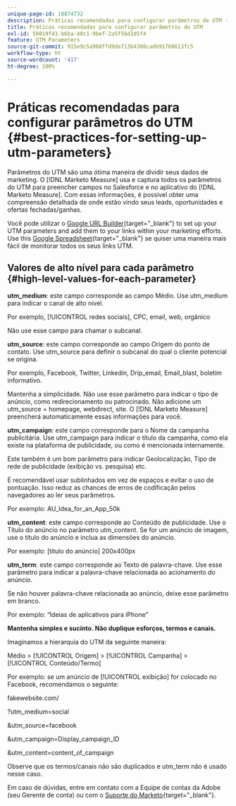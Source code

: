 ```yaml
---
unique-page-id: 18874732
description: Práticas recomendadas para configurar parâmetros de UTM -  [!DNL Marketo Measure]
title: Práticas recomendadas para configurar parâmetros do UTM
exl-id: 56019f41-b6ba-48c1-9bef-2a5f56d2d5f4
feature: UTM Parameters
source-git-commit: 915e9c5a968ffd9de713b4308cadb91768613fc5
workflow-type: ht
source-wordcount: '417'
ht-degree: 100%

---
```


# Práticas recomendadas para configurar parâmetros do UTM {#best-practices-for-setting-up-utm-parameters}

Parâmetros do UTM são uma ótima maneira de dividir seus dados de marketing. O [!DNL Marketo Measure] usa e captura todos os parâmetros do UTM para preencher campos no Salesforce e no aplicativo do [!DNL Marketo Measure]. Com essas informações, é possível obter uma compreensão detalhada de onde estão vindo seus leads, oportunidades e ofertas fechadas/ganhas.

Você pode utilizar o [Google URL Builder](https://support.google.com/analytics/answer/1033867?hl=pt-BR){target="_blank"} to set up your UTM parameters and add them to your links within your marketing efforts. Use this [Google Spreadsheet](https://docs.google.com/spreadsheets/d/1QCIr1WUJQHE68cA4VTks2XE7nxuryaUymCEy_23-Oew/edit#gid=0){target="_blank"} se quiser uma maneira mais fácil de monitorar todos os seus links UTM.

## Valores de alto nível para cada parâmetro {#high-level-values-for-each-parameter}

**utm_medium**: este campo corresponde ao campo Médio. Use utm_medium para indicar o canal de alto nível.

Por exemplo, [!UICONTROL redes sociais], CPC, email, web, orgânico

Não use esse campo para chamar o subcanal.

**utm_source**: este campo corresponde ao campo Origem do ponto de contato. Use utm_source para definir o subcanal do qual o cliente potencial se origina.

Por exemplo, Facebook, Twitter, Linkedin, Drip_email, Email_blast, boletim informativo.

Mantenha a simplicidade. Não use esse parâmetro para indicar o tipo de anúncio, como redirecionamento ou patrocinado. Não adicione um utm_source = homepage, webdirect, site. O [!DNL Marketo Measure] preencherá automaticamente essas informações para você.

**utm_campaign**: este campo corresponde para o Nome da campanha publicitária. Use utm_campaign para indicar o título da campanha, como ela existe na plataforma de publicidade, ou como é mencionada internamente.

Este também é um bom parâmetro para indicar Geolocalização, Tipo de rede de publicidade (exibição vs. pesquisa) etc.

É recomendável usar sublinhados em vez de espaços e evitar o uso de pontuação. Isso reduz as chances de erros de codificação pelos navegadores ao ler seus parâmetros.

Por exemplo: AU_Idea_for_an_App_50k

**utm_content**: este campo corresponde ao Conteúdo de publicidade. Use o Título do anúncio no parâmetro utm_content. Se for um anúncio de imagem, use o título do anúncio e inclua as dimensões do anúncio.

Por exemplo: [título do anúncio] 200x400px

**utm_term**: este campo corresponde ao Texto de palavra-chave. Use esse parâmetro para indicar a palavra-chave relacionada ao acionamento do anúncio.

Se não houver palavra-chave relacionada ao anúncio, deixe esse parâmetro em branco.

Por exemplo: “Ideias de aplicativos para iPhone”

**Mantenha simples e sucinto. Não duplique esforços, termos e canais.**

Imaginamos a hierarquia do UTM da seguinte maneira:

Médio > [!UICONTROL Origem] > [!UICONTROL Campanha] > [!UICONTROL Conteúdo/Termo]

Por exemplo: se um anúncio de [!UICONTROL exibição] for colocado no Facebook, recomendamos o seguinte:

fakewebsite.com/

?utm_medium=social

&amp;utm_source=facebook

&amp;utm_campaign=Display_campaign_ID

&amp;utm_content=content_of_campaign

Observe que os termos/canais não são duplicados e utm_term não é usado nesse caso.

Em caso de dúvidas, entre em contato com a Equipe de contas da Adobe (seu Gerente de conta) ou com o [Suporte do Marketo](https://nation.marketo.com/t5/support/ct-p/Support){target="_blank"}.
